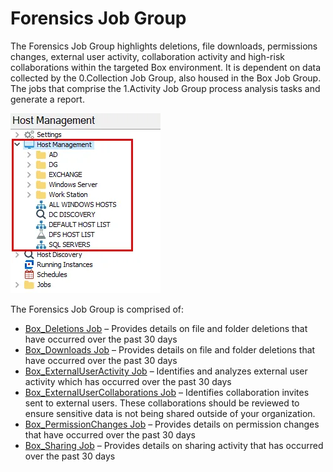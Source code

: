 # Forensics Job Group

The Forensics Job Group highlights deletions, file downloads, permissions changes, external user
activity, collaboration activity and high-risk collaborations within the targeted Box environment.
It is dependent on data collected by the 0.Collection Job Group, also housed in the Box Job Group.
The jobs that comprise the 1.Activity Job Group process analysis tasks and generate a report.

![Forensics Job Group in the Jobs Tree](../../../../../../../static/img/product_docs/accessanalyzer/admin/hostmanagement/jobstree.webp)

The Forensics Job Group is comprised of:

- [Box_Deletions Job](box_deletions.md) – Provides details on file and folder deletions that have
  occurred over the past 30 days
- [Box_Downloads Job](box_downloads.md) – Provides details on file and folder deletions that have
  occurred over the past 30 days
- [Box_ExternalUserActivity Job](box_externaluseractivity.md) – Identifies and analyzes external
  user activity which has occurred over the past 30 days
- [Box_ExternalUserCollaborations Job](box_externalusercollaborations.md) – Identifies collaboration
  invites sent to external users. These collaborations should be reviewed to ensure sensitive data
  is not being shared outside of your organization.
- [Box_PermissionChanges Job](box_permissionchanges.md) – Provides details on permission changes
  that have occurred over the past 30 days
- [Box_Sharing Job](box_sharing.md) – Provides details on sharing activity that has occurred over
  the past 30 days
